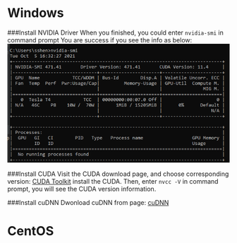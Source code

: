 # Windows

###Install NVIDIA Driver
When you finished, you could enter `nvidia-smi` in command prompt
You are success if you see the info as below:
![img.png](img.png)

###Install CUDA
Visit the CUDA download page, and choose corresponding version:
[CUDA Toolkit](https://developer.nvidia.com/cuda-downloads)
install the CUDA. 
Then, enter `nvcc -V` in command prompt, you will see the CUDA version information.

###Install cuDNN
Dwonload cuDNN from page:
[cuDNN](https://developer.nvidia.com/cuda-downloads)


# CentOS
